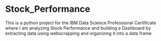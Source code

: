 # Stock_Performance
This is a python project for the IBM Data Science Professional Certificate where
I am analyzing Stock Performance and building a Dashboard by extracting data using 
webscrapping and organizing it into a data frame

